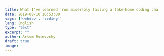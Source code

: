 ```yaml
---
title: What I've learned from miserably failing a take-home coding challenge
date: 2019-08-10T10:53:00
tags: ['webdev', 'coding']
lang: English
type: "text"
excerpt: ""
author: Artem Rosnovsky
draft: true
image: 
---
```

